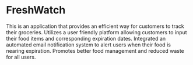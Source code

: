 # FreshWatch
This is an application that provides an efficient way for customers to track their groceries. Utilizes a user
friendly platform allowing customers to input their food items and corresponding expiration dates. 
Integrated an automated email notification system to alert users when their food is nearing expiration. 
Promotes better food management and reduced waste for all users.
